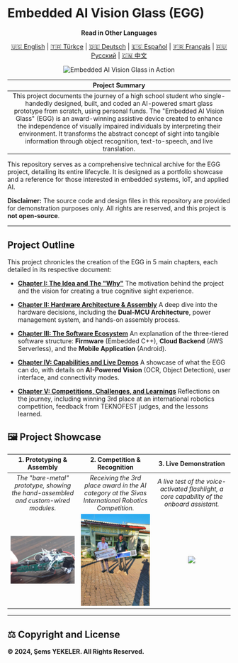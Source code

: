 # Embedded AI Vision Glass (EGG)

<div align="center">

**Read in Other Languages**

<a href="./README.md">🇺🇸 English</a> | <a href="./docs/tr/README.md">🇹🇷 Türkçe</a> | <a href="./docs/de/README.md">🇩🇪 Deutsch</a> | <a href="./docs/es/README.md">🇪🇸 Español</a> | <a href="./docs/fr/README.md">🇫🇷 Français</a> | <a href="./docs/ru/README.md">🇷🇺 Русский</a> | <a href="./docs/zh-CN/README.md">🇨🇳 中文</a>

</div>

<p align="center">
  <img src="./assets/images/banner.jpg" alt="Embedded AI Vision Glass in Action">
</p>

| **Project Summary** |
| :---: |
| This project documents the journey of a high school student who single-handedly designed, built, and coded an AI-powered smart glass prototype from scratch, using personal funds. The "Embedded AI Vision Glass" (EGG) is an award-winning assistive device created to enhance the independence of visually impaired individuals by interpreting their environment. It transforms the abstract concept of sight into tangible information through object recognition, text-to-speech, and live translation. |

This repository serves as a comprehensive technical archive for the EGG project, detailing its entire lifecycle. It is designed as a portfolio showcase and a reference for those interested in embedded systems, IoT, and applied AI.

**Disclaimer:** The source code and design files in this repository are provided for demonstration purposes only. All rights are reserved, and this project is **not open-source**.

---

## Project Outline

This project chronicles the creation of the EGG in 5 main chapters, each detailed in its respective document:

*   **[Chapter I: The Idea and The "Why"](./5_Project_Documentation/1_The_Idea_and_The_Why.md)**
    The motivation behind the project and the vision for creating a true cognitive sight experience.

*   **[Chapter II: Hardware Architecture & Assembly](./5_Project_Documentation/2_Hardware_Architecture.md)**
    A deep dive into the hardware decisions, including the **Dual-MCU Architecture**, power management system, and hands-on assembly process.

*   **[Chapter III: The Software Ecosystem](./5_Project_Documentation/3_Software_Ecosystem.md)**
    An explanation of the three-tiered software structure: **Firmware** (Embedded C++), **Cloud Backend** (AWS Serverless), and the **Mobile Application** (Android).

*   **[Chapter IV: Capabilities and Live Demos](./5_Project_Documentation/4_Capabilities_and_Demos.md)**
    A showcase of what the EGG can do, with details on **AI-Powered Vision** (OCR, Object Detection), user interface, and connectivity modes.

*   **[Chapter V: Competitions, Challenges, and Learnings](./5_Project_Documentation/5_Competitions_and_Learnings.md)**
    Reflections on the journey, including winning 3rd place at an international robotics competition, feedback from TEKNOFEST judges, and the lessons learned.

## 🖼️ Project Showcase

| 1. Prototyping & Assembly | 2. Competition & Recognition | 3. Live Demonstration |
| :---: | :---: | :---: |
| _The "bare-metal" prototype, showing the hand-assembled and custom-wired modules._ | _Receiving the 3rd place award in the AI category at the Sivas International Robotics Competition._ | _A live test of the voice-activated flashlight, a core capability of the onboard assistant._ |
| <img src="./5_Project_Documentation/Media/1_Prototyping_and_Assembly/esp32wroower-ic-tarafi-motor-bt-montajlanmis.png" width="250"> | <img src="./5_Project_Documentation/Media/2_Competition_and_Awards/award-pose.jpeg" width="250"> | <img src="./5_Project_Documentation/Media/3_Demos_and_Presentations/assistant-test.mp4" width="250"> |


---

## ⚖️ Copyright and License

**© 2024, Şems YEKELER. All Rights Reserved.**
